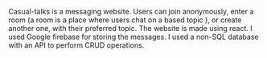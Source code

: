 Casual-talks is a messaging website. Users can join anonymously, enter a room (a room is a place where users chat on a based topic ), or create another one, with their preferred topic. 
The website is made using react.
I used Google firebase for storing the messages. I used a non-SQL database with an API to perform CRUD operations. 
